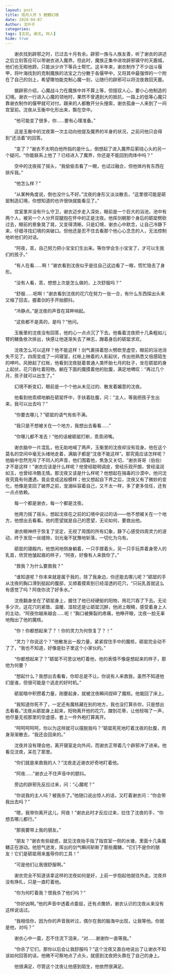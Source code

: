 ```yaml
---
layout: post
title: 揽月入怀 5 魍魉幻境
date: 2020-04-07
Author: 沈叶子
categories: 
tags: [古剑, 谢沈, 同人]
hide: true
--- 
```


　　谢衣找到辟邪之时，已过去十月有余。辟邪一族与人族友善，听了谢衣的讲述之后立刻答应可以带谢衣进入魔界。但此时，魔族正集中进攻辟邪镇守的天鹿城，他们也无暇他顾，只能派少许下等兵士帮忙。这半年来，谢衣制作了不少战斗偃甲，将叶海找到的克制魔族的法宝之力分散于各偃甲中，又将其中最强悍的一个附在了自己的剑上，希望哪怕能克制心魔一刻，让随行的辟邪可以将沈夜救回天鹿。

　　据辟邪介绍，心魔战斗力在魔族中并不算上等，但擅驭人心，要小心他制造的幻境。谢衣一行进入心魔的领地时，果然不曾遇到大的抵抗，一路上的低等心魔只靠谢衣制作的偃甲就可对付。跟来的人都散开分头搜索，谢衣孤身一人来到了一间宫室前。沈夜从玉衡中化形出来，飘在空中。

　　“他可能变了很多，你……要有心理准备。”

　　这是玉衡中的沈夜第一次主动向他提及魔界的半身的状况，之前问他只会得到“还活着”的回答。

　　“变了？”谢衣不太明白他所指的是什么，倒想起了进入魔界后萦绕心头的另一个疑问，“你能联系上他了？已经进入了魔界，你还是不能回到肉体中吗？”

　　空中的沈夜摇了摇头，“我偷偷去看了一眼，也试过融合，但他体内有东西在排斥我。”

　　“他怎么样？”

　　“从某种角度说，倒也没什么不好。”沈夜的身形又淡淡散去，“这里很可能是砺罂制造幻境，你想知道的也许很快就能看见了。”

　　宫室里并没有什么守卫，谢衣迈步走入深处，眼前是一个巨大的浴池，池中有两个人，被另一个人分开双腿抱在怀中的正是沈夜。他挥剑朝那个身后的砺罂劈砍过去，眼前的景象晃了晃，又变得清晰。只是幻境，谢衣心中默念，让自己冷静下来，仔细寻找幻境的突破口。但他还是忍不住去看那个他心心念念的人，无法控制地听他们的对话。

　　“阿夜，乖，自己努力把小宝宝们生出来。等你学会生小宝宝了，才可以生我们的孩子。”

　　“有人在看……啊！”谢衣看到沈夜似乎是往自己这边看了一眼，慌忙隐去了身形。

　　“没有人看，乖，想想上次是怎么做的，上次舒服吗？”

　　“舒服……呃啊！”谢衣看到沈夜的花穴在努力一张一合，有什么东西探出头来又缩了回去，握着剑的手开始颤抖。

　　“冷静点。”是沈夜的声音在耳畔响起。

　　“这些都不是真的，是吗？”他问。

　　玉衡里的沈夜没有回答，他的心一点点沉了下去。他看着沈夜把十几条粗如儿臂的鳝鱼依次排出，快感让他逐渐失去了神志，蹭着身后的砺罂求欢。

　　沈夜怎么可以这样？他不能这样！剑气裹挟着怒火劈砍至虚空，眼前的浴池消失不见了。四周变成了一间寝室，红帐上映着的人影起伏，传出他熟悉又倍感陌生的呻吟。风掀起了红帐，他看到沈夜挺着普通人类怀胎七月的肚子，坐在砺罂的身上起伏，花穴吞吐着阳物。躺在下面的魔摸着他的肚腹，满足地喟叹：“再过几个月，孩子就可以出生了。”

　　幻境不断变幻，眼前是一个个他从未见过的、散发着媚意的沈夜。

　　他看到他乖顺地躺在砺罂怀中，手扶着肚腹，问：“主人，等我把孩子生出来，我可以出去吗？”

　　“你要去哪儿？”砺罂的语气有些不满。

　　“我只是不想被关在一个地方，我想出去看看……”

　　“你哪儿都不准去！”他的话被砺罂打断，乖乖闭嘴。

　　谢衣脑中一片混乱，他无助地喊了两声，玉衡里的沈夜却没有现身。他在这个莫名的空间中毫无头绪地走着，满脑子都是“沈夜不能这样”。那究竟应该怎样呢？他脑中忽然充斥了不同人的声音，他们围着他，焦急又关切，“谢衣哥哥（伯伯）才不是这样！”谢衣应该是什么样呢？他曾经聪明调皮，曾经乐观开朗，曾经温润如玉，也曾经冷酷无情。那沈夜又该是什么样呢？他想起在捐毒的沙漠中，他问沈夜究竟有何遭遇，竟会变成这般模样；他又想起自下界之后，沈夜又有了微妙的变化，他像是变回了破界之前，宠溺纵容着自己，又不太一样，多了更多信任，还有一点点依赖。

　　每一个都是谢衣，每一个都是沈夜。

　　他用力摇了摇头，想起沈夜在之前的幻境中说过的话——他不想被关在一个地方，他想出去看看。他的愿望就是自己的愿望，无论如何，要救出他。

　　谢衣眼神终于恢复了坚定，无视了周围的所有幻象，静下心感受四周灵力的波动，终于发现一丝缝隙，剑光毫不犹豫地斩落，一切化为乌有。

　　砺罂的寝殿内，他悠闲地侧身躺着，一只手撑着头，另一只手玩弄着身旁人的乳首，欣赏他皱起眉的样子，“阿夜，好像有人来救你了。”

　　“救我？为什么要救我？”

　　“谁知道呢？你本来就是属于我的，除了我身边，你还能去哪儿呢？”砺罂的手从沈夜的胸口滑到挺起的腹部，又顺着摸索到已经湿透的花穴，“只玩乳首就这么有感觉了吗？阿夜你流了好多水。”

　　沈夜翻身坐在了砺罂身上，握住了他已经硬挺的阳物，用花穴吞了下去。无论多少次，这花穴的紧致、温暖、湿软还是让砺罂沉醉，他闭上眼睛，感受着身上人的主动，“阿夜你越来越会……呃！”胸口被撕裂的疼痛，他睁开眼，沈夜一脸无辜地掏出了他的魔核。

　　“你！你都想起来了？！你的灵力为何恢复了？！”

　　“灵力？你说这个？”他散发出一股力量，紧紧捏住手中的魔核，砺罂完全动不了了，“我也不知道，好像是肚子里这个小家伙的。”

　　“你都想起来了？”砺罂不可思议地盯着他，他的表情不像是想起来的样子，那他为何要？

　　“想起什么？我想出去看看，你却总是不让。你说有人来救我，虽然不知道他们是谁，但很可能是个逃走的好时机。”

　　砺罂暗中积攒着力量，刚要起身，就被沈夜瞬间捏碎了魔核。他栽回了床上。

　　“我知道你死不了，一定还有魔核藏在别的地方，我也没打算杀你，只是想出去看看。”沈夜从砺罂身上起来，阳物离开他的花穴，蹭到花蒂，让他轻喘了一声，他尽量无视那里的空虚感，套上一件外袍打算离开。

　　“呵呵呵呵呵，你以为这样就可以摆脱我吗？”砺罂死死地盯着沈夜的肚腹，肉身渐渐散去，“我还会回来的。”

　　沈夜并没有理会他，离开寝室走向外间，而谢衣正带着几个辟邪冲了进来。他看见沈夜，呆在了那里。

　　“你们就是来救我的人？”沈夜走近谢衣好奇地盯着他。

　　“阿夜……”谢衣止不住声音中的颤抖。

　　旁边的辟邪先反应过来，问：“心魔呢？”

　　“你说我的主人吗？被我杀了。”他随口说出惊人的话，又盯着谢衣问：“你会带我出去吗？”

　　“嗯，我带你离开这儿，阿夜！”谢衣此时才反应过来，拉住了沈夜的手，“你想去哪儿都行。”

　　“那我要带上我的朋友。”

　　“朋友？”谢衣有些疑惑，就见沈夜抬手指了指宫室一侧的水塘，里面十几条魔鳝正在游动。他怒气迸发，挥出的剑气瞬间斩断了那些魔鳝，“它们不是你的朋友！它们是砺罂用来羞辱你的工具！”

　　“可是他们让我很舒服啊。”

　　谢衣完全不知道该拿这样的沈夜如何是好，上前一步抱起他就往外走。沈夜并没有挣扎，只是一直盯着他。

　　“你为何盯着我？恨我杀了他们吗？”

　　“你好凶啊。”他的声音中透着点委屈，还有点撒娇，谢衣认识的沈夜从来没有这样说话过。

　　“我相信你，因为你的声音我听过，偶尔在我的脑海中出现，让我等他。你就是他，对吗？”

　　谢衣心中一震，忍不住流下泪来，“对……谢谢你一直等我。”

　　“你杀了它们，那你以后会让我舒服吗？”这个沈夜又直白地说出了让谢衣不知该如何回答的话，他微不可察地点了点头，就感到沈夜把头靠在了自己的身上。

　　他很满足，尽管这个沈夜让他感到陌生，他依然很满足。
　　